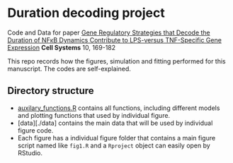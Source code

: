 # Duration decoding project 

 Code and Data for paper  [Gene Regulatory Strategies that Decode the Duration of NFκB Dynamics Contribute to LPS-versus TNF-Specific Gene Expression](https://www.sciencedirect.com/science/article/pii/S240547121930465X) **Cell Systems** 10, 169-182

This repo records how the figures, simulation and fitting performed for this manuscript. The codes are self-explained.

## Directory structure 

* [auxilary_functions.R](auxilary_functions.R) contains all functions, including different models and plotting functions that used by individual figure. 
* [data][./data] contains the main data that will be used by individual figure code. 
* Each figure has a individual figure folder that contains a main figure script named like `fig1.R` and a `Rproject` object can easily open by RStudio.


 



